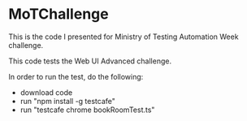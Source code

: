 # MoTChallenge
This is the code I presented for Ministry of Testing Automation Week challenge.

This code tests the Web UI Advanced challenge.

In order to run the test, do the following:
 - download code
 - run "npm install -g testcafe"
 - run "testcafe chrome bookRoomTest.ts"
